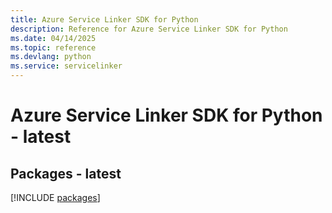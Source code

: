 ```yaml
---
title: Azure Service Linker SDK for Python
description: Reference for Azure Service Linker SDK for Python
ms.date: 04/14/2025
ms.topic: reference
ms.devlang: python
ms.service: servicelinker
---
```

# Azure Service Linker SDK for Python - latest
## Packages - latest
[!INCLUDE [packages](service-linker-index.md)]